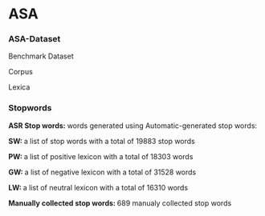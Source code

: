 # ASA

<h3>ASA-Dataset</h3>
<p>Benchmark Dataset</p>
<p>Corpus</p>
<p>Lexica</p>
<h3>Stopwords</h3>
<p><b>ASR Stop words: </b>words generated using Automatic-generated stop words:</p>
<p style="font-size:10 px"><b>SW: </b>a list of stop words with a  total of 19883 stop words</p>
<p><b>PW: </b>a list of positive lexicon with a  total of 18303 words</p>
<p><b>GW: </b>a list of negative lexicon with a  total of 31528 words</p>
<p><b>LW: </b>a list of neutral lexicon with a  total of 16310 words</p>
<p><b>Manually collected stop words: </b>689 manualy collected stop words</p>

